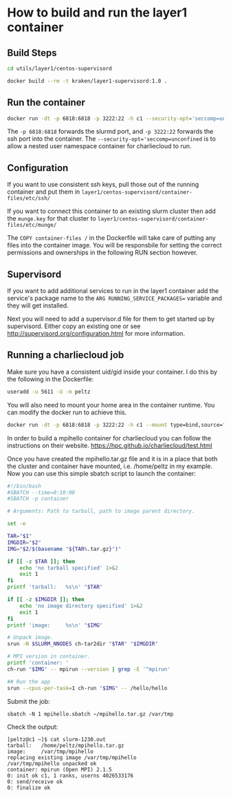 # How to build and run the layer1 container

## Build Steps

```bash
cd utils/layer1/centos-supervisord

docker build --rm -t kraken/layer1-supervisord:1.0 .
```

## Run the container

```bash
docker run -dt -p 6818:6818 -p 3222:22 -h c1 --security-opt='seccomp=unconfined' --name layer1 kraken/layer1-supervisord:1.0
```

The ``-p 6818:6818`` forwards the slurmd port, and ``-p 3222:22`` forwards the ssh port into the container. The ``--security-opt='seccomp=unconfined`` is to allow a nested user namespace container for charliecloud to run.

## Configuration

If you want to use consistent ssh keys, pull those out of the running container and put them in ``layer1/centos-supervisord/container-files/etc/ssh/``

If you want to connect this container to an existing slurm cluster then add the ``munge.key`` for that cluster to ``layer1/centos-supervisord/container-files/etc/munge/``

The ``COPY container-files /`` in the Dockerfile will take care of putting any files into the container image. You will be responsbile for setting the correct permissions and ownerships in the following RUN section however.

## Supervisord

If you want to add additional services to run in the layer1 container add the service's package name to the ``ARG RUNNING_SERVICE_PACKAGES=`` variable and they will get installed.

Next you will need to add a supervisor.d file for them to get started up by supervisord. Either copy an existing one or see <http://supervisord.org/configuration.html> for more information.

## Running a charliecloud job

Make sure you have a consistent uid/gid inside your container. I do this by the following in the Dockerfile:

```bash
useradd -u 5611 -U -m peltz
```

You will also need to mount your home area in the container runtime. You can modify the docker run to achieve this.

```bash
docker run -dt -p 6818:6818 -p 3222:22 -h c1 --mount type=bind,source="/home/peltz",target=/home/peltz --security-opt='seccomp=unconfined' --name layer1 kraken/layer1-supervisord:1.0
```

In order to build a mpihello container for charliecloud you can follow the instructions on their website. <https://hpc.github.io/charliecloud/test.html>

Once you have created the mpihello.tar.gz file and it is in a place that both the cluster and container have mounted, i.e. /home/peltz in my example. Now you can use this simple sbatch script to launch the container:

```bash
#!/bin/bash
#SBATCH --time=0:10:00
#SBATCH -p container

# Arguments: Path to tarball, path to image parent directory.

set -e

TAR="$1"
IMGDIR="$2"
IMG="$2/$(basename "${TAR%.tar.gz}")"

if [[ -z $TAR ]]; then
    echo 'no tarball specified' 1>&2
    exit 1
fi
printf 'tarball:   %s\n' "$TAR"

if [[ -z $IMGDIR ]]; then
    echo 'no image directory specified' 1>&2
    exit 1
fi
printf 'image:     %s\n' "$IMG"

# Unpack image.
srun -N $SLURM_NNODES ch-tar2dir "$TAR" "$IMGDIR"

# MPI version in container.
printf 'container: '
ch-run "$IMG" -- mpirun --version | grep -E '^mpirun'

## Run the app
srun --cpus-per-task=1 ch-run "$IMG" -- /hello/hello
```

Submit the job:

```shell
sbatch -N 1 mpihello.sbatch ~/mpihello.tar.gz /var/tmp
```

Check the output:

```shell
[peltz@c1 ~]$ cat slurm-1230.out
tarball:   /home/peltz/mpihello.tar.gz
image:     /var/tmp/mpihello
replacing existing image /var/tmp/mpihello
/var/tmp/mpihello unpacked ok
container: mpirun (Open MPI) 2.1.5
0: init ok c1, 1 ranks, userns 4026533176
0: send/receive ok
0: finalize ok
```
